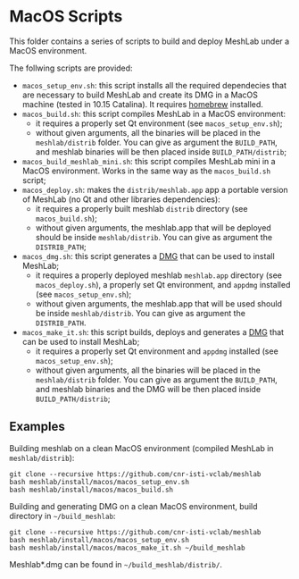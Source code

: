 # MacOS Scripts

This folder contains a series of scripts to build and deploy MeshLab under a MacOS environment.

The follwing scripts are provided:

* `macos_setup_env.sh`: this script installs all the required dependecies that are necessary to build MeshLab and create its DMG in a MacOS machine (tested in 10.15 Catalina). It requires [homebrew](https://brew.sh/) installed.
* `macos_build.sh`: this script compiles MeshLab in a MacOS environment:
	* it requires a properly set Qt environment (see `macos_setup_env.sh`); 
	* without given arguments, all the binaries will be placed in the `meshlab/distrib` folder. You can give as argument the `BUILD_PATH`, and meshlab binaries will be then placed inside `BUILD_PATH/distrib`;
* `macos_build_meshlab_mini.sh`: this script compiles MeshLab mini in a MacOS environment. Works in the same way as the `macos_build.sh` script;
* `macos_deploy.sh`: makes the `distrib/meshlab.app` app a portable version of MeshLab (no Qt and other libraries dependencies):
	* it requires a properly built meshlab `distrib` directory (see `macos_build.sh`);
	* without given arguments, the meshlab.app that will be deployed should be inside `meshlab/distrib`. You can give as argument the `DISTRIB_PATH`;
* `macos_dmg.sh`: this script generates a [DMG](https://en.wikipedia.org/wiki/Apple_Disk_Image) that can be used to install MeshLab; 
	* it requires a properly deployed meshlab `meshlab.app` directory (see `macos_deploy.sh`), a properly set Qt environment, and `appdmg` installed (see `macos_setup_env.sh`);
	* without given arguments, the meshlab.app that will be used should be inside `meshlab/distrib`. You can give as argument the `DISTRIB_PATH`.
* `macos_make_it.sh`: this script builds, deploys and generates a [DMG](https://en.wikipedia.org/wiki/Apple_Disk_Image) that can be used to install MeshLab;
	* it requires a properly set Qt environment and `appdmg` installed (see `macos_setup_env.sh`); 
	* without given arguments, all the binaries will be placed in the `meshlab/distrib` folder. You can give as argument the `BUILD_PATH`, and meshlab binaries and the DMG will be then placed inside `BUILD_PATH/distrib`;

## Examples

Building meshlab on a clean MacOS environment (compiled MeshLab in `meshlab/distrib`):

	git clone --recursive https://github.com/cnr-isti-vclab/meshlab
	bash meshlab/install/macos/macos_setup_env.sh
	bash meshlab/install/macos/macos_build.sh

Building and generating DMG on a clean MacOS environment, build directory in `~/build_meshlab`:

	git clone --recursive https://github.com/cnr-isti-vclab/meshlab
	bash meshlab/install/macos/macos_setup_env.sh
	bash meshlab/install/macos/macos_make_it.sh ~/build_meshlab
	
Meshlab*.dmg can be found in `~/build_meshlab/distrib/`.